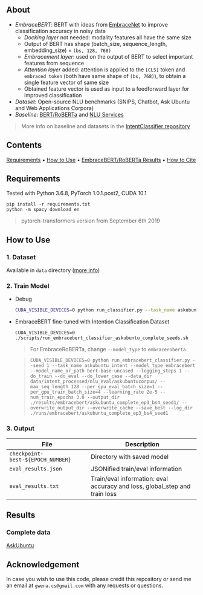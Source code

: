 ## About
* *EmbraceBERT*: BERT with ideas from [EmbraceNet](https://arxiv.org/abs/1904.09078) to improve classification accuracy in noisy data
    * *Docking layer* not needed: modality features all have the same size
    * Output of BERT has shape (batch_size, sequence_length, embedding_size) = `(bs, 128, 768)`
    * *Embracement layer*: used on the output of BERT to select important features from sequence
    * *Attention layer* added: attention is applied to the `[CLS]` token and `embraced token` (both have same shape of `(bs, 768)`), to obtain a single feature vector of same size
    * Obtained feature vector is used as input to a feedforward layer for improved classification 
* *Dataset*: Open-source NLU benchmarks (SNIPS, Chatbot, Ask Ubuntu and Web Applications Corpora)
* *Baseline*: [BERT/RoBERTa](https://github.com/gcunhase/IntentClassifier-RoBERTa) and [NLU Services](https://github.com/gcunhase/IntentClassifier) 
> More info on baseline and datasets in the [IntentClassifier repository](https://github.com/gcunhase/IntentClassifier-RoBERTa)

## Contents
[Requirements](#requirements) • [How to Use](#how-to-use) • [EmbraceBERT/RoBERTa Results](#results) • [How to Cite](#acknowledgement)

## Requirements
Tested with Python 3.6.8, PyTorch 1.0.1.post2, CUDA 10.1
```
pip install -r requirements.txt
python -m spacy download en
```
> pytorch-transformers version from September 6th 2019

## How to Use
### 1. Dataset 
Available in `data` directory ([more info](https://github.com/gcunhase/IntentClassifier-RoBERTa/data/README.md)) 

### 2. Train Model
* Debug
    ```bash
    CUDA_VISIBLE_DEVICES=0 python run_classifier.py --task_name askubuntu_intent --model_type embracebert --model_name_or_path bert-base-uncased --logging_steps 1 --do_train --do_eval --do_lower_case --data_dir data/intent_processed/nlu_eval/askubuntucorpus/ --max_seq_length 128 --per_gpu_eval_batch_size=1 --per_gpu_train_batch_size=4 --learning_rate 2e-5 --num_train_epochs 3.0 --output_dir ./results/embracebert_debug/ --overwrite_output_dir --overwrite_cache --save_best --log_dir ./runs/embracebert_debug
    ```
* EmbraceBERT fine-tuned with Intention Classification Dataset
    ```
    CUDA_VISIBLE_DEVICES=0 ./scripts/run_embracebert_classifier_askubuntu_complete_seeds.sh
    ```
    > For EmbraceRoBERTa, change `--model_type` to `embraceroberta`

    > `CUDA_VISIBLE_DEVICES=0 python run_embracebert_classifier.py --seed 1 --task_name askubuntu_intent --model_type embracebert --model_name_or_path bert-base-uncased --logging_steps 1 --do_train --do_eval --do_lower_case --data_dir data/intent_processed/nlu_eval/askubuntucorpus/ --max_seq_length 128 --per_gpu_eval_batch_size=1 --per_gpu_train_batch_size=4 --learning_rate 2e-5 --num_train_epochs 3.0 --output_dir ./results/embracebert/askubuntu_complete_ep3_bs4_seed1/ --overwrite_output_dir --overwrite_cache --save_best --log_dir ./runs/embracebert/askubuntu_complete_ep3_bs4_seed1`

### 3. Output    
| File | Description |
| ---- | ----------- |
| `checkpoint-best-${EPOCH_NUMBER}` | Directory with saved model |
| `eval_results.json` | JSONified train/eval information |
| `eval_results.txt` | Train/eval information: eval accuracy and loss, global_step and train loss |

## Results
### Complete data
[AskUbuntu](./results_notes/askubuntu.md)

## Acknowledgement
In case you wish to use this code, please credit this repository or send me an email at `gwena.cs@gmail.com` with any requests or questions.
